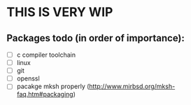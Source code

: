 # THIS IS VERY WIP

## Packages todo (in order of importance):
- [ ] c compiler toolchain
- [ ] linux
- [ ] git
- [ ] openssl
- [ ] pacakge mksh properly (http://www.mirbsd.org/mksh-faq.htm#packaging)